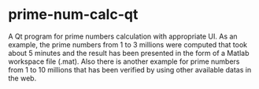 # prime-num-calc-qt
A Qt program for prime numbers calculation with appropriate UI. As an example, the prime numbers from 1 to 3 millions were computed that took about 5 minutes and the result has been presented in the form of a Matlab workspace file (.mat). Also there is another example for prime numbers from 1 to 10 millions that has been verified by using other available datas in the web.


